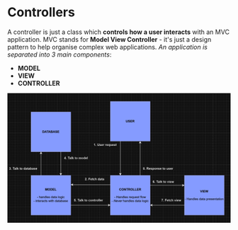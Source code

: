 # Controllers

A controller is just a class which **controls how a user interacts** with an MVC application. MVC stands for **Model View Controller** - it's just a design pattern to help organise complex web applications. *An application is separated into 3 main components*:

- **MODEL**
- **VIEW**
- **CONTROLLER**

![Diagram of MVC](/images/controllers-mvc-diagram.png)